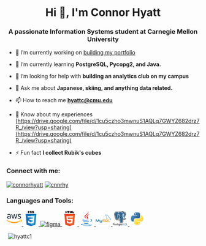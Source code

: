 <h1 align="center">Hi 👋, I'm Connor Hyatt</h1>
<h3 align="center">A passionate Information Systems student at Carnegie Mellon University</h3>

- 🔭 I’m currently working on [building my portfolio](https://github.com/hyattc1/Portfolio)

- 🌱 I’m currently learning **PostgreSQL, Pycopg2, and Java.**

- 🤝 I’m looking for help with **building an analytics club on my campus**

- 💬 Ask me about **Japanese, skiing, and anything data related.**

- 📫 How to reach me **hyattc@cmu.edu**

- 📄 Know about my experiences [https://drive.google.com/file/d/1cu5czho3mwnuS1AQLq7GWYZ682drz7R_/view?usp=sharing](https://drive.google.com/file/d/1cu5czho3mwnuS1AQLq7GWYZ682drz7R_/view?usp=sharing)

- ⚡ Fun fact **I collect Rubik's cubes**

<h3 align="left">Connect with me:</h3>
<p align="left">
<a href="https://linkedin.com/in/connorhyatt" target="blank"><img align="center" src="https://raw.githubusercontent.com/rahuldkjain/github-profile-readme-generator/master/src/images/icons/Social/linked-in-alt.svg" alt="connorhyatt" height="30" width="40" /></a>
<a href="https://instagram.com/cnnrhy" target="blank"><img align="center" src="https://raw.githubusercontent.com/rahuldkjain/github-profile-readme-generator/master/src/images/icons/Social/instagram.svg" alt="cnnrhy" height="30" width="40" /></a>
</p>

<h3 align="left">Languages and Tools:</h3>
<p align="left"> <a href="https://aws.amazon.com" target="_blank" rel="noreferrer"> <img src="https://raw.githubusercontent.com/devicons/devicon/master/icons/amazonwebservices/amazonwebservices-original-wordmark.svg" alt="aws" width="40" height="40"/> </a> <a href="https://www.w3schools.com/css/" target="_blank" rel="noreferrer"> <img src="https://raw.githubusercontent.com/devicons/devicon/master/icons/css3/css3-original-wordmark.svg" alt="css3" width="40" height="40"/> </a> <a href="https://www.figma.com/" target="_blank" rel="noreferrer"> <img src="https://www.vectorlogo.zone/logos/figma/figma-icon.svg" alt="figma" width="40" height="40"/> </a> <a href="https://www.w3.org/html/" target="_blank" rel="noreferrer"> <img src="https://raw.githubusercontent.com/devicons/devicon/master/icons/html5/html5-original-wordmark.svg" alt="html5" width="40" height="40"/> </a> <a href="https://www.java.com" target="_blank" rel="noreferrer"> <img src="https://raw.githubusercontent.com/devicons/devicon/master/icons/java/java-original.svg" alt="java" width="40" height="40"/> </a> <a href="https://www.mysql.com/" target="_blank" rel="noreferrer"> <img src="https://raw.githubusercontent.com/devicons/devicon/master/icons/mysql/mysql-original-wordmark.svg" alt="mysql" width="40" height="40"/> </a> <a href="https://www.postgresql.org" target="_blank" rel="noreferrer"> <img src="https://raw.githubusercontent.com/devicons/devicon/master/icons/postgresql/postgresql-original-wordmark.svg" alt="postgresql" width="40" height="40"/> </a> <a href="https://www.python.org" target="_blank" rel="noreferrer"> <img src="https://raw.githubusercontent.com/devicons/devicon/master/icons/python/python-original.svg" alt="python" width="40" height="40"/> </a> </p>

<p>&nbsp;<img align="center" src="https://github-readme-stats.vercel.app/api?username=hyattc1&show_icons=true&locale=en" alt="hyattc1" /></p>

